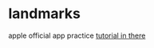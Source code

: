 # landmarks
apple official app practice [tutorial in there](https://developer.apple.com/tutorials/swiftui)
